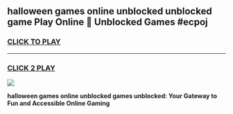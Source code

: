 
## halloween games online unblocked unblocked game Play Online 👋 Unblocked Games #ecpoj
<h3>
<a href="https://premium.freeplayer.one?title=halloween_games_online_unblocked&ref=21F">CLICK TO PLAY</a></h3>
<hr>

<h3>
<a href="https://premium.freeplayer.one?title=halloween_games_online_unblocked&ref=21F">CLICK 2 PLAY</a>
  
</h3>

<a href="https://premium.freeplayer.one?title=halloween_games_online_unblocked&ref=21F/"><img src="https://clearcache.store/games.png"></a>


**halloween games online unblocked games unblocked: Your Gateway to Fun and Accessible Online Gaming**
